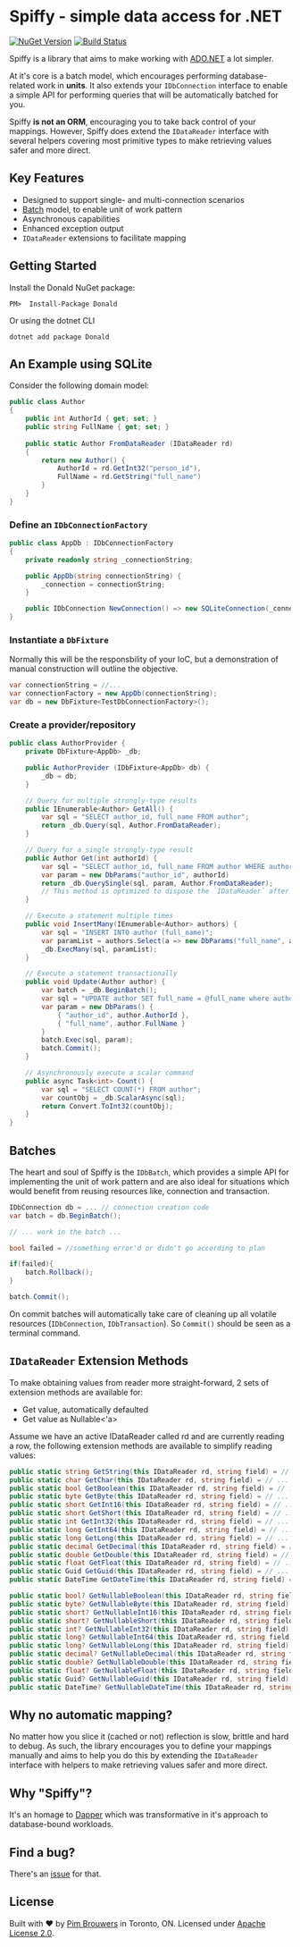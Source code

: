 # Spiffy - simple data access for .NET 

[![NuGet Version](https://img.shields.io/nuget/v/Spiffy.svg)](https://www.nuget.org/packages/Spiffy)
[![Build Status](https://travis-ci.org/pimbrouwers/Spiffy.svg?branch=master)](https://travis-ci.org/pimbrouwers/Spiffy)

Spiffy is a library that aims to make working with [ADO.NET](https://docs.microsoft.com/en-us/dotnet/framework/data/adonet/ado-net-overview) a lot simpler. 

At it's core is a batch model, which encourages performing database-related work in **units**. It also extends your `IDbConnection` interface to enable a simple API for performing queries that will be automatically batched for you.

Spiffy **is not an ORM**, encouraging you to take back control of your mappings. However, Spiffy does extend the `IDataReader` interface with several helpers covering most primitive types to make retrieving values safer and more direct.

## Key Features
- Designed to support single- and multi-connection scenarios
- [Batch](#batches) model, to enable unit of work pattern
- Asynchronous capabilities
- Enhanced exception output
- `IDataReader` extensions to facilitate mapping

## Getting Started

Install the Donald NuGet package:

```
PM>  Install-Package Donald
```

Or using the dotnet CLI

```
dotnet add package Donald
```

## An Example using SQLite

Consider the following domain model:

```csharp
public class Author
{
    public int AuthorId { get; set; }
    public string FullName { get; set; }
        
    public static Author FromDataReader (IDataReader rd)
    {
        return new Author() {
            AuthorId = rd.GetInt32("person_id"),
            FullName = rd.GetString("full_name")
        }
    }
}
```

### Define an `IDbConnectionFactory`

```csharp
public class AppDb : IDbConnectionFactory
{
    private readonly string _connectionString;

    public AppDb(string connectionString) {
        _connection = connectionString;
    }

    public IDbConnection NewConnection() => new SQLiteConnection(_connectionString);
}    
```

### Instantiate a `DbFixture`

Normally this will be the responsbility of your IoC, but a demonstration of manual construction will outline the objective.

```csharp
var connectionString = //...
var connectionFactory = new AppDb(connectionString);
var db = new DbFixture<TestDbConnectionFactory>();
```

### Create a provider/repository

```csharp
public class AuthorProvider {
    private DbFixture<AppDb> _db;

    public AuthorProvider (IDbFixture<AppDb> db) {
        _db = db;
    }

    // Query for multiple strongly-type results
    public IEnumerable<Author> GetAll() {
        var sql = "SELECT author_id, full_name FROM author";
        return _db.Query(sql, Author.FromDataReader);
    }

    // Query for a single strongly-type result
    public Author Get(int authorId) {
        var sql = "SELECT author_id, full_name FROM author WHERE author_id = @author_id";
        var param = new DbParams("author_id", authorId)
        return _db.QuerySingle(sql, param, Author.FromDataReader);
        // This method is optimized to dispose the `IDataReader` after safely reading the first `IDataRecord
    }    

    // Execute a statement multiple times
    public void InsertMany(IEnumerable<Author> authors) {
        var sql = "INSERT INTO author (full_name)";
        var paramList = authors.Select(a => new DbParams("full_name", a.FullName));
        _db.ExecMany(sql, paramList);
    }

    // Execute a statement transactionally
    public void Update(Author author) {
        var batch = _db.BeginBatch();
        var sql = "UPDATE author SET full_name = @full_name where author_id = @author_id";
        var param = new DbParams() {
            { "author_id", author.AuthorId },
            { "full_name", author.FullName }
        }
        batch.Exec(sql, param);
        batch.Commit();
    }

    // Asynchronously execute a scalar command
    public async Task<int> Count() {        
        var sql = "SELECT COUNT(*) FROM author";
        var countObj = _db.ScalarAsync(sql);                
        return Convert.ToInt32(countObj);
    }
}
```

## Batches

The heart and soul of Spiffy is the `IDbBatch`, which provides a simple API for implementing the unit of work pattern and are also ideal for situations which would benefit from reusing resources like, connection and transaction.

```csharp
IDbConnection db = ... // connection creation code
var batch = db.BeginBatch();

// ... work in the batch ...

bool failed = //something error'd or didn't go according to plan

if(failed){
    batch.Rollback();
}

batch.Commit();
```

On commit batches will automatically take care of cleaning up all volatile resources (`IDbConnection`, `IDbTransaction`). So `Commit()` should be seen as a terminal command.

## `IDataReader` Extension Methods

To make obtaining values from reader more straight-forward, 2 sets of extension methods are available for:

- Get value, automatically defaulted
- Get value as Nullable<'a>

Assume we have an active IDataReader called rd and are currently reading a row, the following extension methods are available to simplify reading values:

```csharp
public static string GetString(this IDataReader rd, string field) = // ...
public static char GetChar(this IDataReader rd, string field) = // ...
public static bool GetBoolean(this IDataReader rd, string field) = // ...
public static byte GetByte(this IDataReader rd, string field) = // ...
public static short GetInt16(this IDataReader rd, string field) = // ...
public static short GetShort(this IDataReader rd, string field) = // ...
public static int GetInt32(this IDataReader rd, string field) = // ...
public static long GetInt64(this IDataReader rd, string field) = // ...
public static long GetLong(this IDataReader rd, string field) = // ...
public static decimal GetDecimal(this IDataReader rd, string field) = // ...
public static double GetDouble(this IDataReader rd, string field) = // ...
public static float GetFloat(this IDataReader rd, string field) = // ...
public static Guid GetGuid(this IDataReader rd, string field) = // ...
public static DateTime GetDateTime(this IDataReader rd, string field) = // ...

public static bool? GetNullableBoolean(this IDataReader rd, string field) = // ...
public static byte? GetNullableByte(this IDataReader rd, string field) = // ...
public static short? GetNullableInt16(this IDataReader rd, string field) = // ...
public static short? GetNullableShort(this IDataReader rd, string field) = // ...
public static int? GetNullableInt32(this IDataReader rd, string field) = // ...
public static long? GetNullableInt64(this IDataReader rd, string field) = // ...
public static long? GetNullableLong(this IDataReader rd, string field) = // ...
public static decimal? GetNullableDecimal(this IDataReader rd, string field) = // ...
public static double? GetNullableDouble(this IDataReader rd, string field) = // ...
public static float? GetNullableFloat(this IDataReader rd, string field) = // ...
public static Guid? GetNullableGuid(this IDataReader rd, string field) = // ...
public static DateTime? GetNullableDateTime(this IDataReader rd, string field) = // ...
```

## Why no automatic mapping?

No matter how you slice it (cached or not) reflection is slow, brittle and hard to debug. As such, the library encourages you to define your mappings manually and aims to help you do this by extending the `IDataReader` interface with helpers to make retrieving values safer and more direct.

## Why "Spiffy"?
It's an homage to [Dapper](https://github.com/StackExchange/Dapper) which was transformative in it's approach to database-bound workloads.

## Find a bug?

There's an [issue](https://github.com/pimbrouwers/Spiffy/issues) for that.

## License

Built with ♥ by [Pim Brouwers](https://github.com/pimbrouwers) in Toronto, ON. Licensed under [Apache License 2.0](https://github.com/pimbrouwers/Spiffy/blob/master/LICENSE).